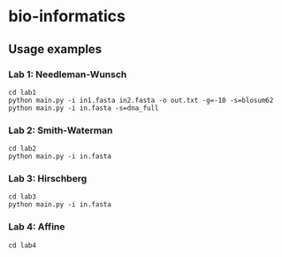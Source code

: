 # bio-informatics
## Usage examples
### Lab 1: Needleman-Wunsch
```
cd lab1
python main.py -i in1.fasta in2.fasta -o out.txt -g=-10 -s=blosum62
python main.py -i in.fasta -s=dna_full
```
### Lab 2: Smith-Waterman
```
cd lab2
python main.py -i in.fasta
```
### Lab 3: Hirschberg
```
cd lab3
python main.py -i in.fasta
```
### Lab 4: Affine
```
cd lab4

```